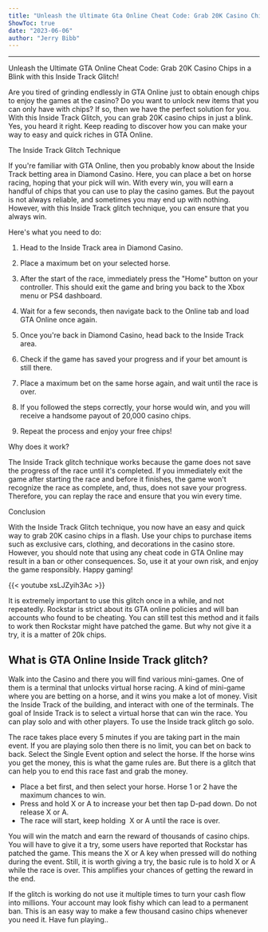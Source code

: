 ```yaml
---
title: "Unleash the Ultimate Gta Online Cheat Code: Grab 20K Casino Chips in a Blink with this Inside Track Glitch!"
ShowToc: true 
date: "2023-06-06"
author: "Jerry Bibb"
---
```

*****
Unleash the Ultimate GTA Online Cheat Code: Grab 20K Casino Chips in a Blink with this Inside Track Glitch!

Are you tired of grinding endlessly in GTA Online just to obtain enough chips to enjoy the games at the casino? Do you want to unlock new items that you can only have with chips? If so, then we have the perfect solution for you. With this Inside Track Glitch, you can grab 20K casino chips in just a blink. Yes, you heard it right. Keep reading to discover how you can make your way to easy and quick riches in GTA Online.

The Inside Track Glitch Technique

If you're familiar with GTA Online, then you probably know about the Inside Track betting area in Diamond Casino. Here, you can place a bet on horse racing, hoping that your pick will win. With every win, you will earn a handful of chips that you can use to play the casino games. But the payout is not always reliable, and sometimes you may end up with nothing. However, with this Inside Track glitch technique, you can ensure that you always win.

Here's what you need to do:

1. Head to the Inside Track area in Diamond Casino.

2. Place a maximum bet on your selected horse.

3. After the start of the race, immediately press the "Home" button on your controller. This should exit the game and bring you back to the Xbox menu or PS4 dashboard.

4. Wait for a few seconds, then navigate back to the Online tab and load GTA Online once again.

5. Once you're back in Diamond Casino, head back to the Inside Track area.

6. Check if the game has saved your progress and if your bet amount is still there.

7. Place a maximum bet on the same horse again, and wait until the race is over.

8. If you followed the steps correctly, your horse would win, and you will receive a handsome payout of 20,000 casino chips.

9. Repeat the process and enjoy your free chips!

Why does it work?

The Inside Track glitch technique works because the game does not save the progress of the race until it's completed. If you immediately exit the game after starting the race and before it finishes, the game won't recognize the race as complete, and, thus, does not save your progress. Therefore, you can replay the race and ensure that you win every time.

Conclusion

With the Inside Track Glitch technique, you now have an easy and quick way to grab 20K casino chips in a flash. Use your chips to purchase items such as exclusive cars, clothing, and decorations in the casino store. However, you should note that using any cheat code in GTA Online may result in a ban or other consequences. So, use it at your own risk, and enjoy the game responsibly. Happy gaming!

{{< youtube xsLJZyih3Ac >}} 



It is extremely important to use this glitch once in a while, and not repeatedly. Rockstar is strict about its GTA online policies and will ban accounts who found to be cheating. You can still test this method and it fails to work then Rockstar might have patched the game. But why not give it a try, it is a matter of 20k chips.
 
## What is GTA Online Inside Track glitch?
 
Walk into the Casino and there you will find various mini-games. One of them is a terminal that unlocks virtual horse racing. A kind of mini-game where you are betting on a horse, and it wins you make a lot of money. Visit the Inside Track of the building, and interact with one of the terminals. The goal of Inside Track is to select a virtual horse that can win the race. You can play solo and with other players. To use the Inside track glitch go solo.
 
The race takes place every 5 minutes if you are taking part in the main event. If you are playing solo then there is no limit, you can bet on back to back. Select the Single Event option and select the horse. If the horse wins you get the money, this is what the game rules are. But there is a glitch that can help you to end this race fast and grab the money.
 
- Place a bet first, and then select your horse. Horse 1 or 2 have the maximum chances to win.
 - Press and hold X or A to increase your bet then tap D-pad down. Do not release X or A.
 - The race will start, keep holding  X or A until the race is over.

 
You will win the match and earn the reward of thousands of casino chips. You will have to give it a try, some users have reported that Rockstar has patched the game. This means the X or A key when pressed will do nothing during the event. Still, it is worth giving a try, the basic rule is to hold X or A while the race is over. This amplifies your chances of getting the reward in the end.
 
If the glitch is working do not use it multiple times to turn your cash flow into millions. Your account may look fishy which can lead to a permanent ban. This is an easy way to make a few thousand casino chips whenever you need it. Have fun playing..




